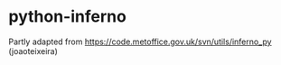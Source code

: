 # python-inferno

Partly adapted from https://code.metoffice.gov.uk/svn/utils/inferno_py (joaoteixeira)

